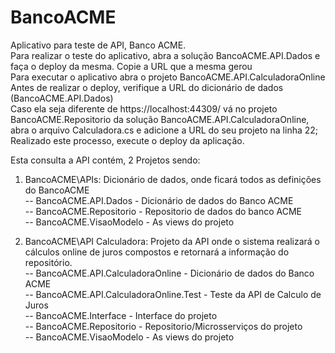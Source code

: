 # BancoACME
Aplicativo para teste de API, Banco ACME.<br>
Para realizar o teste do aplicativo, abra a solução BancoACME.API.Dados e faça o deploy da mesma. Copie a URL que a mesma gerou<br>
Para executar o aplicativo abra o projeto BancoACME.API.CalculadoraOnline<br>
Antes de realizar o deploy, verifique a URL do dicionário de dados (BancoACME.API.Dados)<br>
Caso ela seja diferente de https://localhost:44309/ vá no projeto BancoACME.Repositorio da solução BancoACME.API.CalculadoraOnline, abra o arquivo Calculadora.cs e 
adicione a URL do seu projeto na linha 22;<br>
Realizado este processo, execute o deploy da aplicação.<br>

Esta consulta a API contém, 2 Projetos sendo:
1) BancoACME\APIs: Dicionário de dados, onde ficará todos as definições do BancoACME<br>
-- BancoACME.API.Dados - Dicionário de dados do Banco ACME<br>
-- BancoACME.Repositorio - Repositorio de dados do banco ACME<br>
-- BancoACME.VisaoModelo - As views do projeto<br>

2) BancoACME\API Calculadora: Projeto da API onde o sistema realizará o cálculos online de juros compostos e retornará a informação do repositório.<br>
-- BancoACME.API.CalculadoraOnline - Dicionário de dados do Banco ACME<br>
-- BancoACME.API.CalculadoraOnline.Test - Teste da API de Calculo de Juros<br>
-- BancoACME.Interface - Interface do projeto<br>
-- BancoACME.Repositorio - Repositorio/Microsserviços do projeto<br>
-- BancoACME.VisaoModelo - As views do projeto<br>

